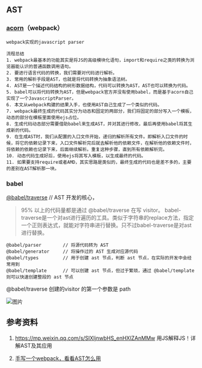 ## AST

### [acorn](https://link.segmentfault.com/?url=https%3A%2F%2Fgithub.com%2Facornjs%2Facorn)（webpack）

```
webpack实现的javascript parser
```

```
流程总结
1. webpack最基本的功能其实是将JS的高级模块化语句，import和require之类的转换为浏览器能认识的普通函数调用语句。
2. 要进行语言代码的转换，我们需要对代码进行解析。
3. 常用的解析手段是AST，也就是将代码转换为抽象语法树。
4. AST是一个描述代码结构的树形数据结构，代码可以转换为AST，AST也可以转换为代码。
5. babel可以将代码转换为AST，但是webpack官方并没有使用babel，而是基于acorn自己实现了一个JavascriptParser。
6. 本文从webpack构建的结果入手，也使用AST自己生成了一个类似的代码。
7. webpack最终生成的代码其实分为动态和固定的两部分，我们将固定的部分写入一个模板，动态的部分在模板里面使用ejs占位。
8. 生成代码动态部分需要借助babel来生成AST，并对其进行修改，最后再使用babel将其生成新的代码。
9. 在生成AST时，我们从配置的入口文件开始，递归的解析所有文件。即解析入口文件的时候，将它的依赖记录下来，入口文件解析完后就去解析他的依赖文件，在解析他的依赖文件时，将依赖的依赖也记录下来，后面继续解析。重复这种步骤，直到所有依赖解析完。
10. 动态代码生成好后，使用ejs将其写入模板，以生成最终的代码。
11. 如果要支持require或者AMD，其实思路是类似的，最终生成的代码也是差不多的，主要的差别在AST解析那一块。
```





### babel

[@babel/traverse](https://segmentfault.com/a/1190000022345699)      // AST 开发的核心，

> 95% 以上的代码量都是通过 @babel/traverse 在写 visitor。
> babel-traverse是一个对ast进行遍历的工具。类似于字符串的replace方法，指定一个正则表达式，就能对字符串进行替换。只不过babel-traverse是对ast进行替换。

```
@babel/parser        // 将源代码转为 AST
@babel/generator     // 将操作过的 AST 生成对应源代码
@babel/types         // 用于创建 ast 节点，判断 ast 节点，在实际的开发中会经常用到
@babel/template      // 可以创建 ast 节点，但过于繁琐，通过 @babel/template 则可以快速创建整段的 ast 节点
```

@babel/traverse  创建的visitor 的第一个参数是 path

![图片](https://mmbiz.qpic.cn/mmbiz_png/Z6bicxIx5naIHzTVz2UnkrzvJvoS4sziaibACriaibss4xBwlxicJjqT4cfmuAN42L22icadhZAzNiarAPSOnFvlJUDEAQ/640?wx_fmt=png&tp=webp&wxfrom=5&wx_lazy=1&wx_co=1)

## 参考资料

1. https://mp.weixin.qq.com/s/SlXIjnwbHS_enHXlZAnMMw 用JS解释JS！详解AST及其应用

2. [手写一个webpack，看看AST怎么用](https://segmentfault.com/a/1190000039231950)

